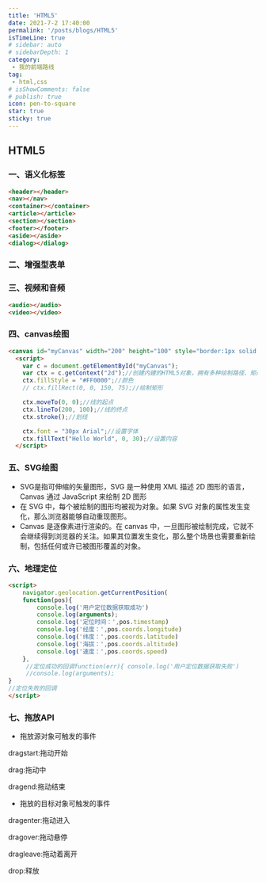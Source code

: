 ```yaml
---
title: 'HTML5'
date: 2021-7-2 17:40:00
permalink: '/posts/blogs/HTML5'
isTimeLine: true
# sidebar: auto
# sidebarDepth: 1
category:
 - 我的前端路线
tag:
 - html,css
# isShowComments: false
# publish: true
icon: pen-to-square
star: true
sticky: true
---
```


## HTML5



### 一、语义化标签

```html
<header></header>
<nav></nav>
<container></container>
<article></article>
<section></section>
<footer></footer>
<aside></aside>
<dialog></dialog>
```

### 二、增强型表单

### 三、视频和音频

```html
<audio></audio>
<video></video>
```

### 四、canvas绘图

```html
<canvas id="myCanvas" width="200" height="100" style="border:1px solid red"></canvas>
  <script>
    var c = document.getElementById("myCanvas");
    var ctx = c.getContext("2d");//创建内建的HTML5对象，拥有多种绘制路径、矩形、圆形、字符以及添加图像的方法
    ctx.fillStyle = "#FF0000";//颜色
    // ctx.fillRect(0, 0, 150, 75);//绘制矩形

    ctx.moveTo(0, 0);//线的起点
    ctx.lineTo(200, 100);//线的终点
    ctx.stroke();//划线

    ctx.font = "30px Arial";//设置字体
    ctx.fillText("Hello World", 0, 30);//设置内容
  </script>
```

### 五、SVG绘图

* SVG是指可伸缩的矢量图形，SVG 是一种使用 XML 描述 2D 图形的语言，Canvas 通过 JavaScript 来绘制 2D 图形
* 在 SVG 中，每个被绘制的图形均被视为对象。如果 SVG 对象的属性发生变化，那么浏览器能够自动重现图形。
* Canvas 是逐像素进行渲染的。在 canvas 中，一旦图形被绘制完成，它就不会继续得到浏览器的关注。如果其位置发生变化，那么整个场景也需要重新绘制，包括任何或许已被图形覆盖的对象。

### 六、地理定位

```html
<script>
	navigator.geolocation.getCurrentPosition(    
    function(pos){
        console.log('用户定位数据获取成功')　　　　
        console.log(arguments);　　　　
        console.log('定位时间：',pos.timestamp)　　　　
        console.log('经度：',pos.coords.longitude)　　　　
        console.log('纬度：',pos.coords.latitude)　　　　
        console.log('海拔：',pos.coords.altitude)　　　　
        console.log('速度：',pos.coords.speed)
    },   
     //定位成功的回调function(err){ console.log('用户定位数据获取失败')　　　　
     //console.log(arguments);
}        
//定位失败的回调
</script>
```

### 七、拖放API

* 拖放源对象可触发的事件

dragstart:拖动开始

drag:拖动中

dragend:拖动结束

* 拖放的目标对象可触发的事件

dragenter:拖动进入

dragover:拖动悬停

dragleave:拖动着离开

drop:释放



